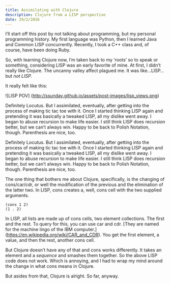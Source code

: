 ```yaml
---
title: Assimilating with Clojure
description: Clojure from a LISP perspective
date: 29/2/2016
---
```


I’ll start off this post by not talking about programming, but my personal programming history. My first language was Python, then I learned Java and Common LISP concurrently. Recently, I took a C++ class and, of course, have been doing Ruby.

So, with learning Clojure now, I’m taken back to my ‘roots’ so to speak or something, considering LISP was an early favorite of mine. At first, I didn’t really like Clojure. The uncanny valley affect plagued me. It was like…LISP…but *not LISP.*

It really felt like this:

![LISP POV] (http://ssunday.github.io/assets/post-images/lisp_views.png)

Definitely Locutus. But I assimilated, eventually, after getting into the process of making tic tac toe with it. Once I started thinking LISP again and pretending it was basically a tweaked LISP, all my dislike went away. I began to abuse recursion to make life easier. I still think LISP does recursion better, but we can’t always win. Happy to be back to Polish Notation, though. Parenthesis are nice, too.

Definitely Locutus. But I assimilated, eventually, after getting into the process of making tic tac toe with it. Once I started thinking LISP again and pretending it was basically a tweaked LISP, all my dislike went away. I began to abuse recursion to make life easier. I still think LISP does recursion better, but we can’t always win. Happy to be back to Polish Notation, though. Parenthesis are nice, too.

The one thing that bothers me about Clojure, specifically, is the changing of cons/car/cdr, or well the modification of the previous and the elimination of the latter two. In LISP, cons creates a, well, cons cell with the two supplied arguments.

```LISP
(cons 1 2)
(1 . 2)
```

In LISP, all lists are made up of cons cells, two element collections. The first and the rest. To query for this, you can use car and cdr. [They are named for the machine lingo of the IBM computer.] (https://en.wikipedia.org/wiki/CAR_and_CDR). You get the first element, a value, and then the rest, another cons cell.

But Clojure doesn’t have any of that and cons works differently. It takes an element and a *sequence* and smashes them together. So the above LISP code does not work. Which is annoying, and I had to wrap my mind around the change in what cons means in Clojure.

But asides from that, Clojure is alright. So far, anyway. 
